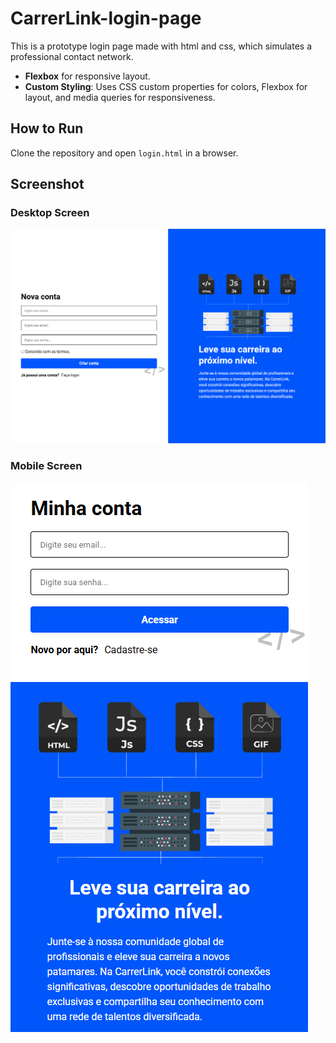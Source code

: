 # CarrerLink-login-page
This is a prototype login page made with html and css, which simulates a professional contact network.

- **Flexbox** for responsive layout.
- **Custom Styling**: Uses CSS custom properties for colors, Flexbox for layout, and media queries for responsiveness.

## How to Run
Clone the repository and open `login.html` in a browser.

## Screenshot
### Desktop Screen

![Portfolio Screenshot](assets/screenshot01.png)

### Mobile Screen

![Portfolio Screenshot](assets/screenshot02.png)
